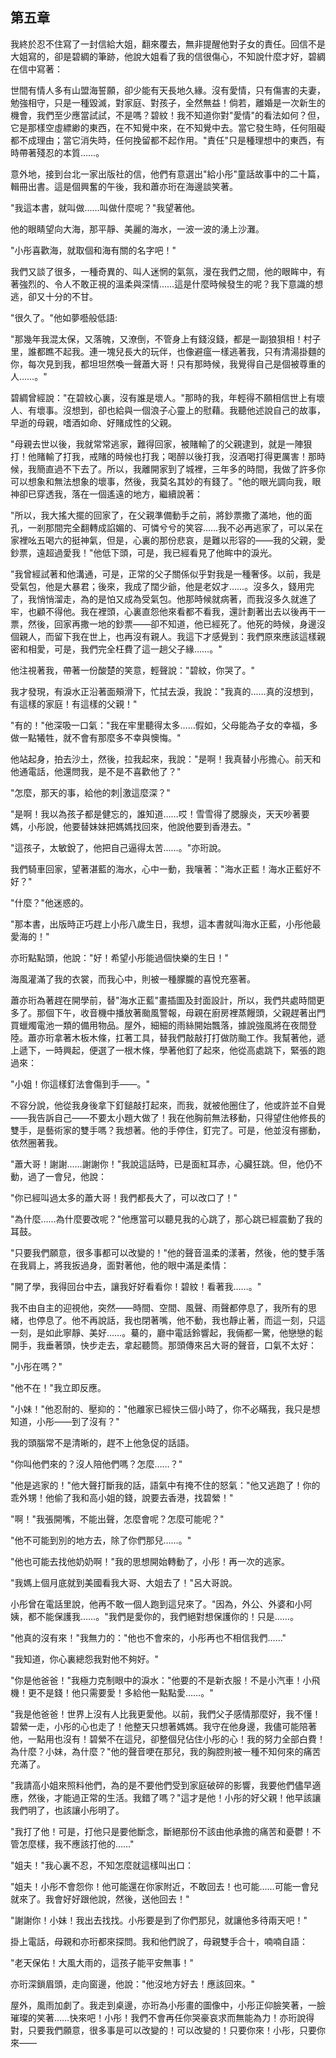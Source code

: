 ## 第五章

我終於忍不住寫了一封信給大姐，翻來覆去，無非提醒他對子女的責任。回信不是大姐寫的，卻是碧綢的筆跡，他說大姐看了我的信很傷心，不知說什麼才好，碧綢在信中寫著：

世間有情人多有山盟海誓願，卻少能有天長地久緣。沒有愛情，只有傷害的夫妻，勉強相守，只是一種毀滅，對家庭、對孩子，全然無益！倘若，離婚是一次新生的機會，我們至少應當試試，不是嗎？碧紋！我不知道你對"愛情"的看法如何？但，它是那樣空虛縹緲的東西，在不知覺中來，在不知覺中去。當它發生時，任何阻礙都不成理由；當它消失時，任何挽留都不起作用。"責任"只是種理想中的東西，有時帶著殘忍的本質……。

意外地，接到台北一家出版社的信，他們有意選出"給小彤"童話故事中的二十篇，輯冊出書。這是個興奮的午後，我和蕭亦珩在海邊談笑著。

"我這本書，就叫做……叫做什麼呢？"我望著他。

他的眼睛望向大海，那平靜、美麗的海水，一波一波的湧上沙灘。

"小彤喜歡海，就取個和海有關的名字吧！"

我們又談了很多，一種奇異的、叫人迷惘的氣氛，漫在我們之間，他的眼眸中，有著強烈的、令人不敢正視的溫柔與深情……這是什麼時候發生的呢？我下意識的想逃，卻又十分的不甘。

"很久了。"他如夢囈般低語:

"那幾年我混太保，又落魄，又潦倒，不管身上有錢沒錢，都是一副狼狽相！村子里，誰都瞧不起我。連一塊兒長大的玩伴，也像避瘟一樣逃著我，只有清湯掛麵的你，每次見到我，都坦坦然喚一聲蕭大哥！只有那時候，我覺得自己是個被尊重的人……。"

碧綢曾經說："在碧紋心裏，沒有誰是壞人。"那時的我，年輕得不願相信世上有壞人、有壞事。沒想到，卻也給與一個浪子心靈上的慰藉。我聽他述說自己的故事，早逝的母親，嗜酒如命、好賭成性的父親。

"母親去世以後，我就常常逃家，難得回家，被賭輸了的父親逮到，就是一陣狠打！他賭輸了打我，戒賭的時候也打我；喝醉以後打我，沒酒喝打得更厲害！那時候，我簡直過不下去了。所以，我離開家到了城裡，三年多的時間，我做了許多你可以想象和無法想象的壞事，然後，我莫名其妙的有錢了。"他的眼光調向我，眼神卻已穿透我，落在一個遙遠的地方，繼續說著：

"所以，我大搖大擺的回家了，在父親準備動手之前，將鈔票撒了滿地，他的面孔，一剎那間完全翻轉成諂媚的、可憐兮兮的笑容……我不必再逃家了，可以呆在家裡吆五喝六的挺神氣，但是，心裏的那份悲哀，是難以形容的——我的父親，愛鈔票，遠超過愛我！"他低下頭，可是，我已經看見了他眸中的淚光。

"我曾經試著和他溝通，可是，正常的父子關係似乎對我是一種奢侈。以前，我是受氣包，他是大暴君；後來，我成了闊少爺，他是老奴才……。沒多久，錢用完了，我悄悄溜走，為的是怕又成為受氣包。他那時候就病著，而我沒多久就進了牢，也顧不得他。我在裡頭，心裏直怨他來看都不看我，還計劃著出去以後再干一票，然後，回家再撒一地的鈔票——卻不知道，他已經死了。他死的時候，身邊沒個親人，而留下我在世上，也再沒有親人。我這下才感覺到：我們原來應該這樣親密和相愛，可是，我們完全枉費了這一趟父子緣……。"

他注視著我，帶著一份酸楚的笑意，輕聲說："碧紋，你哭了。"

我才發現，有淚水正沿著面頰滑下，忙拭去淚，我說："我真的……真的沒想到，有這樣的家庭！有這樣的父親！"

"有的！"他深吸一口氣："我在牢里聽得太多……假如，父母能為子女的幸福，多做一點犧牲，就不會有那麼多不幸與懊悔。"

他站起身，拍去沙土，然後，拉我起來，我說："是啊！我真替小彤擔心。前天和他通電話，他還問我，是不是不喜歡他了？"

"怎麼，那天的事，給他的刺|激這麼深？"

"是啊！我以為孩子都是健忘的，誰知道……哎！雪雪得了腮腺炎，天天吵著要媽，小彤說，他要替妹妹把媽媽找回來，他說他要到香港去。"

"這孩子，太敏銳了，他把自己逼得太苦……。"亦珩說。

我們騎車回家，望著湛藍的海水，心中一動，我嚷著："海水正藍！海水正藍好不好？"

"什麼？"他迷惑的。

"那本書，出版時正巧趕上小彤八歲生日，我想，這本書就叫海水正藍，小彤他最愛海的！"

亦珩點點頭，他說："好！希望小彤能過個快樂的生日！"

海風灌滿了我的衣裳，而我心中，則被一種朦朧的喜悅充塞著。

蕭亦珩為著趕在開學前，替"海水正藍"畫插圖及封面設計，所以，我們共處時間更多了。那個下午，收音機中播放著颱風警報，母親在廚房裡蒸饅頭，父親趕著出門買蠟燭電池一類的備用物品。屋外，細細的雨絲開始飄落，據說強風將在夜間登陸。蕭亦珩拿著木板木條，扛著工具，替我們敲敲打打做防颱工作。我幫著他，遞上遞下，一時興起，便選了一根木條，學著他釘了起來，他從高處跳下，緊張的跑過來：

"小姐！你這樣釘法會傷到手——。"

不容分說，他從我身後拿下釘鎚敲打起來，而我，就被他圈住了，他或許並不自覺——我告訴自己——不要太小題大做了！我在他胸前無法移動，只得望住他修長的雙手，是藝術家的雙手嗎？我想著。他的手停住，釘完了。可是，他並沒有挪動，依然圈著我。

"蕭大哥！謝謝……謝謝你！"我說這話時，已是面紅耳赤，心臟狂跳。但，他仍不動，過了一會兒，他說：

"你已經叫過太多的蕭大哥！我們都長大了，可以改口了！"

"為什麼……為什麼要改呢？"他應當可以聽見我的心跳了，那心跳已經震動了我的耳鼓。

"只要我們願意，很多事都可以改變的！"他的聲音溫柔的漾著，然後，他的雙手落在我肩上，將我扳過身，面對著他，他的眼中滿是柔情：

"開了學，我得回台中去，讓我好好看看你！碧紋！看著我……。"

我不由自主的迎視他，突然——時間、空間、風聲、雨聲都停息了，我所有的思緒，也停息了。他不再說話，我也閉著嘴，他不動，我也靜止著，而這一刻，只這一刻，是如此寧靜、美好……。驀的，廳中電話鈴響起，我倆都一驚，他戀戀的鬆開手，我垂著頭，快步走去，拿起聽筒。那頭傳來呂大哥的聲音，口氣不太好：

"小彤在嗎？"

"他不在！"我立即反應。

"小妹！"他忍耐的、壓抑的："他離家已經快三個小時了，你不必瞞我，我只是想知道，小彤——到了沒有？"

我的頭腦常不是清晰的，趕不上他急促的話語。

"你叫他們來的？沒人陪他們嗎？怎麼……？"

"他是逃家的！"他大聲打斷我的話，語氣中有掩不住的怒氣："他又逃跑了！你的乖外甥！他偷了我和高小姐的錢，說要去香港，找碧縈！"

"啊！"我張開嘴，不能出聲，怎麼會呢？怎麼可能呢？"

"他不可能到別的地方去，除了你們那兒……。"

"他也可能去找他奶奶啊！"我的思想開始轉動了，小彤！再一次的逃家。

"我媽上個月底就到美國看我大哥、大姐去了！"呂大哥說。

小彤曾在電話里說，他再不敢一個人跑到這兒來了。"因為，外公、外婆和小阿姨，都不能保護我……。"我們是愛你的，我們絕對想保護你的！只是……。

"他真的沒有來！"我無力的："他也不會來的，小彤再也不相信我們……"

"我知道，你心裏總怨我對他不夠好。"

"你是他爸爸！"我極力克制眼中的淚水："他要的不是新衣服！不是小汽車！小飛機！更不是錢！他只需要愛！多給他一點點愛……。"

"我是他爸爸！世界上沒有人比我更愛他。以前，我們父子感情那麼好，我不懂！碧縈一走，小彤的心也走了！他整天只想著媽媽。我守在他身邊，我儘可能陪著他，一點用也沒有！碧縈不在這兒，卻整個兒佔住小彤的心！我的努力全部白費！為什麼？小妹，為什麼？"他的聲音哽在那兒，我的胸腔則被一種不知何來的痛苦充滿了。

"我請高小姐來照料他們，為的是不要他們受到家庭破碎的影響，我要他們儘早適應，然後，才能過正常的生活。我錯了嗎？"這才是他！小彤的好父親！他早該讓我們明了，也該讓小彤明了。

"我打了他！可是，打他只是要他斷念，斷絕那份不該由他承擔的痛苦和憂鬱！不管怎麼樣，我不應該打他的……"

"姐夫！"我心裏不忍，不知怎麼就這樣叫出口：

"姐夫！小彤不會怨你！他可能還在你家附近，不敢回去！也可能……可能一會兒就來了。我會好好跟他說，然後，送他回去！"

"謝謝你！小妹！我出去找找。小彤要是到了你們那兒，就讓他多待兩天吧！"

掛上電話，母親和亦珩都來探問。我和他們說了，母親雙手合十，喃喃自語：

"老天保佑！大風大雨的，這孩子能平安無事！"

亦珩深鎖眉頭，走向窗邊，他說："他沒地方好去！應該回來。"

屋外，風雨加劇了。我走到桌邊，亦珩為小彤畫的圖像中，小彤正仰臉笑著，一臉璀璨的笑著……快來吧！小彤！我們不會再任你哭豪哀求而無能為力！亦珩說得對，只要我們願意，很多事是可以改變的！可以改變的！只要你來！小彤，只要你來——